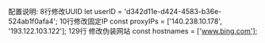 配置说明:
8行修改UUID              let userID = 'd342d11e-d424-4583-b36e-524ab1f0afa4';
10行修改固定IP            const proxyIPs = ['140.238.10.178', '193.122.103.122'];
129行	修改伪装网站	      const hostnames = ['www.bing.com'];
